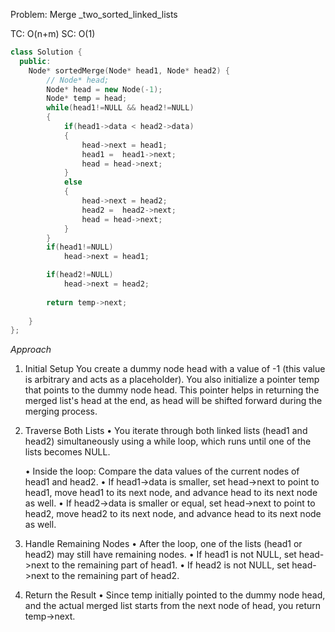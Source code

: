 Problem: Merge _two_sorted_linked_lists

TC: O(n+m)
SC: O(1)

```c++
class Solution {
  public:
    Node* sortedMerge(Node* head1, Node* head2) {
        // Node* head;
        Node* head = new Node(-1);
        Node* temp = head;
        while(head1!=NULL && head2!=NULL)
        {
            if(head1->data < head2->data)
            {
                head->next = head1;
                head1 =  head1->next;
                head = head->next;
            }
            else
            {
                head->next = head2;
                head2 =  head2->next;
                head = head->next;
            }
        }
        if(head1!=NULL)
            head->next = head1;

        if(head2!=NULL)
            head->next = head2;
        
        return temp->next;
    
    }
};
```


*Approach*

1. Initial Setup
    You create a dummy node head with a value of -1 (this value is arbitrary and acts as a placeholder).
    You also initialize a pointer temp that points to the dummy node head. This pointer helps in returning the merged 
    list's head at the end, as head will be shifted forward during the merging process.


2. Traverse Both Lists
    • You iterate through both linked lists (head1 and head2) simultaneously using a while loop, which runs until one of 
        the lists becomes NULL.
    
    • Inside the loop:
        Compare the data values of the current nodes of head1 and head2.
    • If head1->data is smaller, set head->next to point to head1, move head1 to its next node, and advance head to its 
    next node as well.
    • If head2->data is smaller or equal, set head->next to point to head2, move head2 to its next node, and advance head 
    to  its next node as well.

3.  Handle Remaining Nodes
    • After the loop, one of the lists (head1 or head2) may still have remaining nodes.
    • If head1 is not NULL, set head->next to the remaining part of head1.
    • If head2 is not NULL, set head->next to the remaining part of head2.

4. Return the Result
    • Since temp initially pointed to the dummy node head, and the actual merged list starts from the next node of head, 
        you return temp->next.
